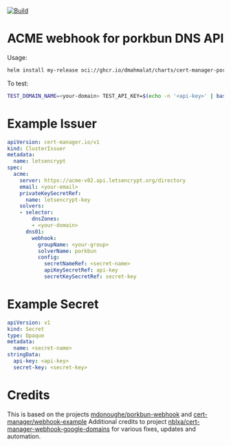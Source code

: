 [![Build](https://github.com/dmahmalat/cert-manager-porkbun-webhook/actions/workflows/publish.yml/badge.svg)](https://github.com/dmahmalat/cert-manager-porkbun-webhook/actions/workflows/publish.yml)

# ACME webhook for porkbun DNS API
Usage:
```bash
helm install my-release oci://ghcr.io/dmahmalat/charts/cert-manager-porkbun-webhook
```

To test:
```bash
TEST_DOMAIN_NAME=<your-domain> TEST_API_KEY=$(echo -n '<api-key>' | base64) TEST_SECRET_KEY=$(echo -n '<secret-key>' | base64) make test
```

# Example Issuer
```yaml
apiVersion: cert-manager.io/v1
kind: ClusterIssuer
metadata:
  name: letsencrypt
spec:
  acme:
    server: https://acme-v02.api.letsencrypt.org/directory
    email: <your-email>
    privateKeySecretRef:
      name: letsencrypt-key
    solvers:
    - selector:
        dnsZones:
        - <your-domain>
      dns01:
        webhook:
          groupName: <your-group>
          solverName: porkbun
          config:
            secretNameRef: <secret-name>
            apiKeySecretRef: api-key
            secretKeySecretRef: secret-key
```

# Example Secret
```yaml
apiVersion: v1
kind: Secret
type: Opaque
metadata:
  name: <secret-name>
stringData:
  api-key: <api-key>
  secret-key: <secret-key>
```

# Credits
This is based on the projects [mdonoughe/porkbun-webhook](https://github.com/mdonoughe/porkbun-webhook) and [cert-manager/webhook-example](https://github.com/cert-manager/webhook-example)
Additional credits to project [nblxa/cert-manager-webhook-google-domains](https://github.com/nblxa/cert-manager-webhook-google-domains) for various fixes, updates and automation.